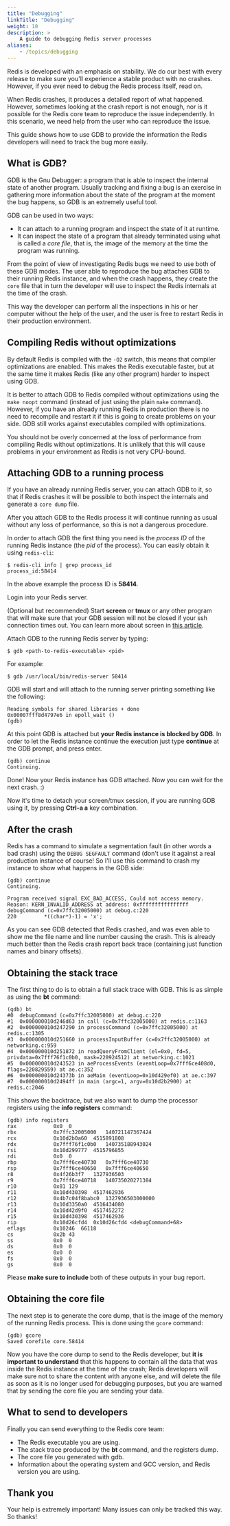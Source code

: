 ```yaml
---
title: "Debugging"
linkTitle: "Debugging"
weight: 10
description: >
    A guide to debugging Redis server processes
aliases:
    - /topics/debugging
---
```


Redis is developed with an emphasis on stability. We do our best with
every release to make sure you'll experience a stable product with no
crashes. However, if you ever need to debug the Redis process itself, read on.

When Redis crashes, it produces a detailed report of what happened. However,
sometimes looking at the crash report is not enough, nor is it possible for
the Redis core team to reproduce the issue independently. In this scenario, we
need help from the user who can reproduce the issue.

This guide shows how to use GDB to provide the information the
Redis developers will need to track the bug more easily.

## What is GDB?

GDB is the Gnu Debugger: a program that is able to inspect the internal state
of another program. Usually tracking and fixing a bug is an exercise in
gathering more information about the state of the program at the moment the
bug happens, so GDB is an extremely useful tool.

GDB can be used in two ways:

* It can attach to a running program and inspect the state of it at runtime.
* It can inspect the state of a program that already terminated using what is called a *core file*, that is, the image of the memory at the time the program was running.

From the point of view of investigating Redis bugs we need to use both of these
GDB modes. The user able to reproduce the bug attaches GDB to their running Redis
instance, and when the crash happens, they create the `core` file that in turn
the developer will use to inspect the Redis internals at the time of the crash.

This way the developer can perform all the inspections in his or her computer
without the help of the user, and the user is free to restart Redis in their
production environment.

## Compiling Redis without optimizations

By default Redis is compiled with the `-O2` switch, this means that compiler
optimizations are enabled. This makes the Redis executable faster, but at the
same time it makes Redis (like any other program) harder to inspect using GDB.

It is better to attach GDB to Redis compiled without optimizations using the
`make noopt` command (instead of just using the plain `make` command). However,
if you have an already running Redis in production there is no need to recompile
and restart it if this is going to create problems on your side. GDB still works
against executables compiled with optimizations.

You should not be overly concerned at the loss of performance from compiling Redis
without optimizations. It is unlikely that this will cause problems in your
environment as Redis is not very CPU-bound.

## Attaching GDB to a running process

If you have an already running Redis server, you can attach GDB to it, so that
if Redis crashes it will be possible to both inspect the internals and generate
a `core dump` file.

After you attach GDB to the Redis process it will continue running as usual without
any loss of performance, so this is not a dangerous procedure.

In order to attach GDB the first thing you need is the *process ID* of the running
Redis instance (the *pid* of the process). You can easily obtain it using
`redis-cli`:

    $ redis-cli info | grep process_id
    process_id:58414

In the above example the process ID is **58414**.

Login into your Redis server.

(Optional but recommended) Start **screen** or **tmux** or any other program that will make sure that your GDB session will not be closed if your ssh connection times out. You can learn more about screen in [this article](http://www.linuxjournal.com/article/6340).

Attach GDB to the running Redis server by typing:

    $ gdb <path-to-redis-executable> <pid>

For example:

    $ gdb /usr/local/bin/redis-server 58414

GDB will start and will attach to the running server printing something like the following:

    Reading symbols for shared libraries + done
    0x00007fff8d4797e6 in epoll_wait ()
    (gdb)

At this point GDB is attached but **your Redis instance is blocked by GDB**. In
order to let the Redis instance continue the execution just type **continue** at
the GDB prompt, and press enter.

    (gdb) continue
    Continuing.

Done! Now your Redis instance has GDB attached. Now you can wait for the next crash. :)

Now it's time to detach your screen/tmux session, if you are running GDB using it, by
pressing **Ctrl-a a** key combination.

## After the crash

Redis has a command to simulate a segmentation fault (in other words a bad crash) using
the `DEBUG SEGFAULT` command (don't use it against a real production instance of course!
So I'll use this command to crash my instance to show what happens in the GDB side:

    (gdb) continue
    Continuing.

    Program received signal EXC_BAD_ACCESS, Could not access memory.
    Reason: KERN_INVALID_ADDRESS at address: 0xffffffffffffffff
    debugCommand (c=0x7ffc32005000) at debug.c:220
    220         *((char*)-1) = 'x';

As you can see GDB detected that Redis crashed, and was even able to show me
the file name and line number causing the crash. This is already much better
than the Redis crash report back trace (containing just function names and
binary offsets).

## Obtaining the stack trace

The first thing to do is to obtain a full stack trace with GDB. This is as
simple as using the **bt** command:

    (gdb) bt
    #0  debugCommand (c=0x7ffc32005000) at debug.c:220
    #1  0x000000010d246d63 in call (c=0x7ffc32005000) at redis.c:1163
    #2  0x000000010d247290 in processCommand (c=0x7ffc32005000) at redis.c:1305
    #3  0x000000010d251660 in processInputBuffer (c=0x7ffc32005000) at networking.c:959
    #4  0x000000010d251872 in readQueryFromClient (el=0x0, fd=5, privdata=0x7fff76f1c0b0, mask=220924512) at networking.c:1021
    #5  0x000000010d243523 in aeProcessEvents (eventLoop=0x7fff6ce408d0, flags=220829559) at ae.c:352
    #6  0x000000010d24373b in aeMain (eventLoop=0x10d429ef0) at ae.c:397
    #7  0x000000010d2494ff in main (argc=1, argv=0x10d2b2900) at redis.c:2046

This shows the backtrace, but we also want to dump the processor registers using the **info registers** command:

    (gdb) info registers
    rax            0x0  0
    rbx            0x7ffc32005000   140721147367424
    rcx            0x10d2b0a60  4515891808
    rdx            0x7fff76f1c0b0   140735188943024
    rsi            0x10d299777  4515796855
    rdi            0x0  0
    rbp            0x7fff6ce40730   0x7fff6ce40730
    rsp            0x7fff6ce40650   0x7fff6ce40650
    r8             0x4f26b3f7   1327936503
    r9             0x7fff6ce40718   140735020271384
    r10            0x81 129
    r11            0x10d430398  4517462936
    r12            0x4b7c04f8babc0  1327936503000000
    r13            0x10d3350a0  4516434080
    r14            0x10d42d9f0  4517452272
    r15            0x10d430398  4517462936
    rip            0x10d26cfd4  0x10d26cfd4 <debugCommand+68>
    eflags         0x10246  66118
    cs             0x2b 43
    ss             0x0  0
    ds             0x0  0
    es             0x0  0
    fs             0x0  0
    gs             0x0  0

Please **make sure to include** both of these outputs in your bug report.

## Obtaining the core file

The next step is to generate the core dump, that is the image of the memory of the running Redis process. This is done using the `gcore` command:

    (gdb) gcore
    Saved corefile core.58414

Now you have the core dump to send to the Redis developer, but **it is important
to understand** that this happens to contain all the data that was inside the
Redis instance at the time of the crash; Redis developers will make sure not to
share the content with anyone else, and will delete the file as soon as it is no
longer used for debugging purposes, but you are warned that by sending the core
file you are sending your data.

## What to send to developers

Finally you can send everything to the Redis core team:

* The Redis executable you are using.
* The stack trace produced by the **bt** command, and the registers dump.
* The core file you generated with gdb.
* Information about the operating system and GCC version, and Redis version you are using.

## Thank you

Your help is extremely important! Many issues can only be tracked this way. So
thanks!
